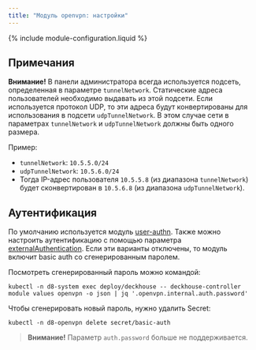 ```yaml
---
title: "Модуль openvpn: настройки"
---
```


{% include module-configuration.liquid %}

## Примечания

**Внимание!** В панели администратора всегда используется подсеть, определенная в параметре `tunnelNetwork`. Статические адреса пользователей необходимо выдавать из этой подсети. Если используется протокол UDP, то эти адреса будут конвертированы для использования в подсети `udpTunnelNetwork`. В этом случае сети в параметрах `tunnelNetwork` и `udpTunnelNetwork` должны быть одного размера.

Пример:
* `tunnelNetwork`: `10.5.5.0/24`
* `udpTunnelNetwork`: `10.5.6.0/24`
* Тогда IP-адрес пользователя `10.5.5.8` (из диапазона `tunnelNetwork`) будет сконвертирован в `10.5.6.8` (из диапазона `udpTunnelNetwork`).

## Аутентификация

По умолчанию используется модуль [user-authn](../150-user-authn/). Также можно настроить аутентификацию с помощью параметра [externalAuthentication](#parameters-auth-externalauthentication). Если эти варианты отключены, то модуль включит basic auth со сгенерированным паролем.

Посмотреть сгенерированный пароль можно командой:

```shell
kubectl -n d8-system exec deploy/deckhouse -- deckhouse-controller module values openvpn -o json | jq '.openvpn.internal.auth.password'
```

Чтобы сгенерировать новый пароль, нужно удалить Secret:

```shell
kubectl -n d8-openvpn delete secret/basic-auth
```

> **Внимание!** Параметр `auth.password` больше не поддерживается.

